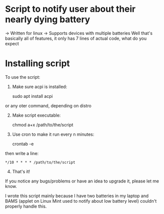 # Script to notify user about their nearly dying battery
-> Written for linux
-> Supports devices with multiple batteries
Well that's basically all of features, it only has 7 lines of actual code, what do you expect

# Installing script
To use the script:

1. Make sure acpi is installed:

    sudo apt install acpi

or any oter command, depending on distro

2. Make script executable:

    chmod a+x /path/to/the/script


3. Use cron to make it run every n minutes:

    crontab -e

then write a line:

    */10 * * * * /path/to/the/script


4. That's it!

If you notice any bugs/problems or have an idea to upgrade it, please let me know.

I wrote this script mainly because I have two batteries in my laptop and BAMS (applet on Linux Mint used to notify about low battery level) couldn't properly handle this.
